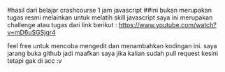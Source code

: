 #hasil dari belajar crashcourse 1 jam javascript
##ini bukan merupakan tugas resmi melainkan untuk melatih skill javascript saya
ini merupakan challenge atau tugas dari link berikut : https://www.youtube.com/watch?v=mD6uSGSjgr4

feel free untuk mencoba mengedit dan menambahkan kodingan ini.
saya jarang buka github jadi maafkan saya jika kalian sudah pull request kesini tetapi gak di acc :v
